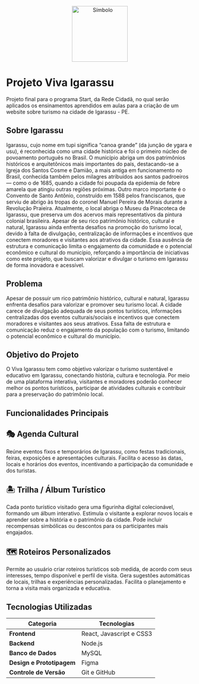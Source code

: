 <p align="center">
  <img width="150" height="150" alt="Símbolo" src="https://github.com/user-attachments/assets/a240fa2a-b2ba-4c1c-87e8-24759c96c950" />
</p>


# Projeto Viva Igarassu
Projeto final para o programa Start, da Rede Cidadã, no qual serão aplicados os ensinamentos aprendidos em aulas para a criação de um website sobre turismo na cidade de Igarassu - PE.

## **Sobre Igarassu**

Igarassu, cujo nome em tupi significa “canoa grande” (da junção de ygara e usu), é reconhecida como uma cidade histórica e foi o primeiro núcleo de povoamento português no Brasil. O município abriga um dos patrimônios históricos e arquitetônicos mais importantes do país, destacando-se a Igreja dos Santos Cosme e Damião, a mais antiga em funcionamento no Brasil, conhecida também pelos milagres atribuídos aos santos padroeiros — como o de 1685, quando a cidade foi poupada da epidemia de febre amarela que atingiu outras regiões próximas.
Outro marco importante é o Convento de Santo Antônio, construído em 1588 pelos franciscanos, que serviu de abrigo às tropas do coronel Manuel Pereira de Morais durante a Revolução Praieira. Atualmente, o local abriga o Museu da Pinacoteca de Igarassu, que preserva um dos acervos mais representativos da pintura colonial brasileira.
Apesar de seu rico patrimônio histórico, cultural e natural, Igarassu ainda enfrenta desafios na promoção do turismo local, devido à falta de divulgação, centralização de informações e incentivos que conectem moradores e visitantes aos atrativos da cidade. Essa ausência de estrutura e comunicação limita o engajamento da comunidade e o potencial econômico e cultural do município, reforçando a importância de iniciativas como este projeto, que buscam valorizar e divulgar o turismo em Igarassu de forma inovadora e acessível.

## **Problema**

Apesar de possuir um rico patrimônio histórico, cultural e natural, Igarassu enfrenta desafios para valorizar e promover seu turismo local.
A cidade carece de divulgação adequada de seus pontos turísticos, informações centralizadas dos eventos culturais/sociais e incentivos que conectem moradores e visitantes aos seus atrativos.
Essa falta de estrutura e comunicação reduz o engajamento da população com o turismo, limitando o potencial econômico e cultural do município.

## **Objetivo do Projeto**

O Viva Igarassu tem como objetivo valorizar o turismo sustentável e educativo em Igarassu, 
conectando história, cultura e tecnologia. Por meio de uma plataforma interativa, 
visitantes e moradores poderão conhecer melhor os pontos turísticos, participar de atividades culturais e contribuir para a preservação do patrimônio local.

## **Funcionalidades Principais**

## 🎭 **Agenda Cultural**

Reúne eventos fixos e temporários de Igarassu, como festas tradicionais, feiras, exposições e apresentações culturais.
Facilita o acesso às datas, locais e horários dos eventos, incentivando a participação da comunidade e dos turistas.

## 🏝️ **Trilha / Álbum Turístico**

Cada ponto turístico visitado gera uma figurinha digital colecionável, formando um álbum interativo.
Estimula o visitante a explorar novos locais e aprender sobre a história e o patrimônio da cidade.
Pode incluir recompensas simbólicas ou descontos para os participantes mais engajados.

## 🗺️ **Roteiros Personalizados**

Permite ao usuário criar roteiros turísticos sob medida, de acordo com seus interesses, tempo disponível e perfil de visita.
Gera sugestões automáticas de locais, trilhas e experiências personalizadas.
Facilita o planejamento e torna a visita mais organizada e educativa.

## **Tecnologias Utilizadas**

| Categoria                    | Tecnologias             |
| ---------------------------- | ----------------------- |
|  **Frontend**                | React, Javascript e CSS3|
|  **Backend**                 | Node.js                 |
|  **Banco de Dados**          | MySQL                   |
|  **Design e Prototipagem**   | Figma                   |
|  **Controle de Versão**      | Git e GitHub            |
